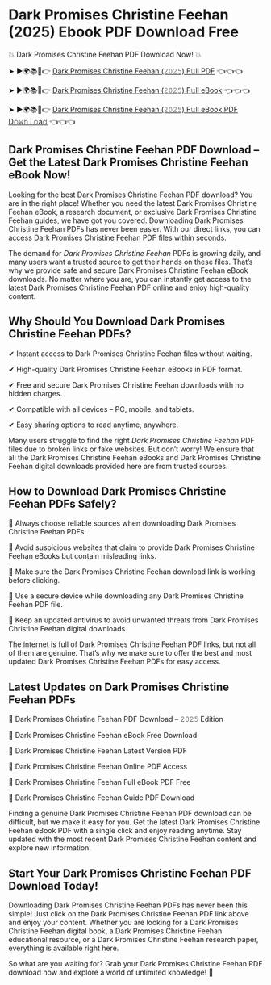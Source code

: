 # Dark Promises Christine Feehan (2025) Ebook PDF Download Free

💥 Dark Promises Christine Feehan PDF Download Now! 💥

➤ ►🌍📚📱👉 [Dark Promises Christine Feehan (𝟸𝟶𝟸𝟻) F𝚞ll PDF](https://getpdf.xyz/dark-promises-christine-feehan) 👈👈👈


➤ ►🌍📚📱👉 [Dark Promises Christine Feehan (𝟸𝟶𝟸𝟻) F𝚞ll eBook](https://getpdf.xyz/dark-promises-christine-feehan) 👈👈👈


➤ ►🌍📚📱👉 [Dark Promises Christine Feehan (𝟸𝟶𝟸𝟻) F𝚞ll eBook PDF D𝚘𝚠𝚗𝚕𝚘a𝚍](https://getpdf.xyz/dark-promises-christine-feehan) 👈👈👈


## Dark Promises Christine Feehan PDF Download – Get the Latest Dark Promises Christine Feehan eBook Now!

Looking for the best Dark Promises Christine Feehan PDF download? You are in the right place! Whether you need the latest Dark Promises Christine Feehan eBook, a research document, or exclusive Dark Promises Christine Feehan guides, we have got you covered. Downloading Dark Promises Christine Feehan PDFs has never been easier. With our direct links, you can access Dark Promises Christine Feehan PDF files within seconds.

The demand for *Dark Promises Christine Feehan* PDFs is growing daily, and many users want a trusted source to get their hands on these files. That’s why we provide safe and secure Dark Promises Christine Feehan eBook downloads. No matter where you are, you can instantly get access to the latest Dark Promises Christine Feehan PDF online and enjoy high-quality content.

## Why Should You Download Dark Promises Christine Feehan PDFs?

✔ Instant access to Dark Promises Christine Feehan files without waiting.

✔ High-quality Dark Promises Christine Feehan eBooks in PDF format.

✔ Free and secure Dark Promises Christine Feehan downloads with no hidden charges.

✔ Compatible with all devices – PC, mobile, and tablets.

✔ Easy sharing options to read anytime, anywhere.

Many users struggle to find the right *Dark Promises Christine Feehan* PDF files due to broken links or fake websites. But don’t worry! We ensure that all the Dark Promises Christine Feehan eBooks and Dark Promises Christine Feehan digital downloads provided here are from trusted sources.

## How to Download Dark Promises Christine Feehan PDFs Safely?

📌 Always choose reliable sources when downloading Dark Promises Christine Feehan PDFs.

📌 Avoid suspicious websites that claim to provide Dark Promises Christine Feehan eBooks but contain misleading links.

📌 Make sure the Dark Promises Christine Feehan download link is working before clicking.

📌 Use a secure device while downloading any Dark Promises Christine Feehan PDF file.

📌 Keep an updated antivirus to avoid unwanted threats from Dark Promises Christine Feehan digital downloads.

The internet is full of Dark Promises Christine Feehan PDF links, but not all of them are genuine. That’s why we make sure to offer the best and most updated Dark Promises Christine Feehan PDFs for easy access.

## Latest Updates on Dark Promises Christine Feehan PDFs

🔹 Dark Promises Christine Feehan PDF Download – 𝟸𝟶𝟸𝟻 Edition

🔹 Dark Promises Christine Feehan eBook Free Download

🔹 Dark Promises Christine Feehan Latest Version PDF

🔹 Dark Promises Christine Feehan Online PDF Access

🔹 Dark Promises Christine Feehan Full eBook PDF Free

🔹 Dark Promises Christine Feehan Guide PDF Download

Finding a genuine Dark Promises Christine Feehan PDF download can be difficult, but we make it easy for you. Get the latest Dark Promises Christine Feehan eBook PDF with a single click and enjoy reading anytime. Stay updated with the most recent Dark Promises Christine Feehan content and explore new information.

## Start Your Dark Promises Christine Feehan PDF Download Today!

Downloading Dark Promises Christine Feehan PDFs has never been this simple! Just click on the Dark Promises Christine Feehan PDF link above and enjoy your content. Whether you are looking for a Dark Promises Christine Feehan digital book, a Dark Promises Christine Feehan educational resource, or a Dark Promises Christine Feehan research paper, everything is available right here.

So what are you waiting for? Grab your Dark Promises Christine Feehan PDF download now and explore a world of unlimited knowledge! 🚀